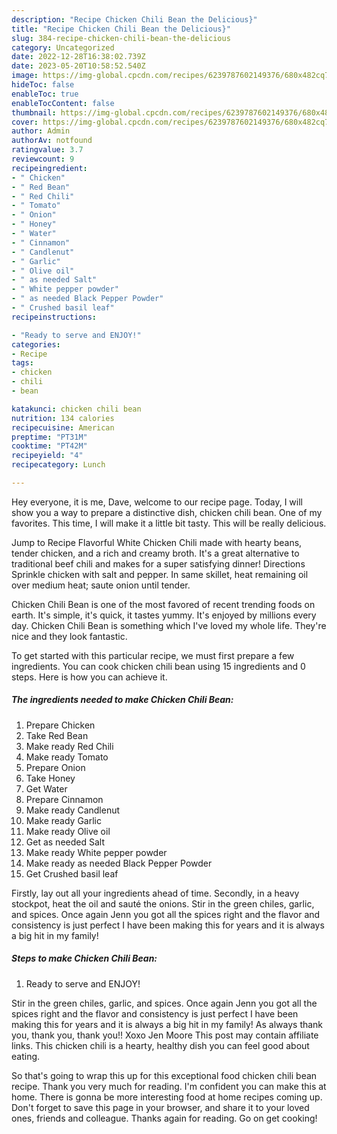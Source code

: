 ```yaml
---
description: "Recipe Chicken Chili Bean the Delicious}"
title: "Recipe Chicken Chili Bean the Delicious}"
slug: 384-recipe-chicken-chili-bean-the-delicious
category: Uncategorized
date: 2022-12-28T16:38:02.739Z
date: 2023-05-20T10:58:52.540Z
image: https://img-global.cpcdn.com/recipes/6239787602149376/680x482cq70/chicken-chili-bean-recipe-main-photo.jpg
hideToc: false
enableToc: true
enableTocContent: false
thumbnail: https://img-global.cpcdn.com/recipes/6239787602149376/680x482cq70/chicken-chili-bean-recipe-main-photo.jpg
cover: https://img-global.cpcdn.com/recipes/6239787602149376/680x482cq70/chicken-chili-bean-recipe-main-photo.jpg
author: Admin
authorAv: notfound
ratingvalue: 3.7
reviewcount: 9
recipeingredient:
- " Chicken"
- " Red Bean"
- " Red Chili"
- " Tomato"
- " Onion"
- " Honey"
- " Water"
- " Cinnamon"
- " Candlenut"
- " Garlic"
- " Olive oil"
- " as needed Salt"
- " White pepper powder"
- " as needed Black Pepper Powder"
- " Crushed basil leaf"
recipeinstructions:

- "Ready to serve and ENJOY!"
categories:
- Recipe
tags:
- chicken
- chili
- bean

katakunci: chicken chili bean 
nutrition: 134 calories
recipecuisine: American
preptime: "PT31M"
cooktime: "PT42M"
recipeyield: "4"
recipecategory: Lunch

---
```



Hey everyone, it is me, Dave, welcome to our recipe page. Today, I will show you a way to prepare a distinctive dish, chicken chili bean. One of my favorites. This time, I will make it a little bit tasty. This will be really delicious.

Jump to Recipe Flavorful White Chicken Chili made with hearty beans, tender chicken, and a rich and creamy broth. It&#39;s a great alternative to traditional beef chili and makes for a super satisfying dinner! Directions Sprinkle chicken with salt and pepper. In same skillet, heat remaining oil over medium heat; saute onion until tender.

Chicken Chili Bean is one of the most favored of recent trending foods on earth. It's simple, it's quick, it tastes yummy. It's enjoyed by millions every day. Chicken Chili Bean is something which I've loved my whole life. They're nice and they look fantastic.


To get started with this particular recipe, we must first prepare a few ingredients. You can cook chicken chili bean using 15 ingredients and 0 steps. Here is how you can achieve it.

<!--inarticleads1-->

##### The ingredients needed to make Chicken Chili Bean:

1. Prepare  Chicken
1. Take  Red Bean
1. Make ready  Red Chili
1. Make ready  Tomato
1. Prepare  Onion
1. Take  Honey
1. Get  Water
1. Prepare  Cinnamon
1. Make ready  Candlenut
1. Make ready  Garlic
1. Make ready  Olive oil
1. Get  as needed Salt
1. Make ready  White pepper powder
1. Make ready  as needed Black Pepper Powder
1. Get  Crushed basil leaf


Firstly, lay out all your ingredients ahead of time. Secondly, in a heavy stockpot, heat the oil and sauté the onions. Stir in the green chiles, garlic, and spices. Once again Jenn you got all the spices right and the flavor and consistency is just perfect I have been making this for years and it is always a big hit in my family! 

<!--inarticleads2-->

##### Steps to make Chicken Chili Bean:


1. Ready to serve and ENJOY!

Stir in the green chiles, garlic, and spices. Once again Jenn you got all the spices right and the flavor and consistency is just perfect I have been making this for years and it is always a big hit in my family! As always thank you, thank you, thank you!! Xoxo Jen Moore This post may contain affiliate links. This chicken chili is a hearty, healthy dish you can feel good about eating. 

So that's going to wrap this up for this exceptional food chicken chili bean recipe. Thank you very much for reading. I'm confident you can make this at home. There is gonna be more interesting food at home recipes coming up. Don't forget to save this page in your browser, and share it to your loved ones, friends and colleague. Thanks again for reading. Go on get cooking!
